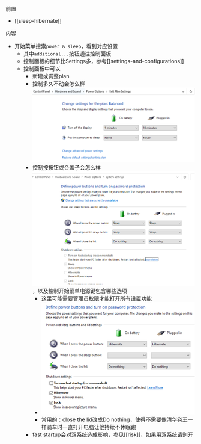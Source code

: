 前置
- [[sleep-hibernate]]

内容
- 开始菜单搜索`power & sleep`，看到对应设置
  - 其中`additional...`按钮通往控制面板
  - 控制面板的细节比Settings多，参考[[settings-and-configurations]]
  - 控制面板中可以
    - 新建或调整plan
    - 控制多久不动会怎么样![](no-operation.png)
    - 控制按按钮或合盖子会怎么样![](fast-startup.png)，以及控制开始菜单电源键包含哪些选项
      - 这里可能需要管理员权限才能打开所有设置功能
      - ![](button-lid.png)
      - 常用的：close the lid改成Do nothing，使得不需要像清华卷王一样骑车时一直打开电脑让他持续不休眠跑
    - fast startup会对双系统造成影响，参见[[risk]]，如果用双系统请别开